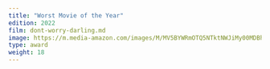 ```yaml
---
title: "Worst Movie of the Year"
edition: 2022
film: dont-worry-darling.md
image: https://m.media-amazon.com/images/M/MV5BYWRmOTQ5NTktNWJiMy00MDBhLWIzNjEtNzFkOGJhNjdjMDkwXkEyXkFqcGc@._V1_FMjpg_UX1024_.jpg
type: award
weight: 18
---
```

